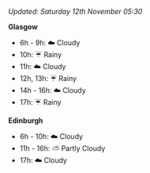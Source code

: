 *Updated: Saturday 12th November 05:30*

**Glasgow**

* 6h - 9h: :cloud: Cloudy
* 10h: :umbrella: Rainy
* 11h: :cloud: Cloudy
* 12h, 13h: :umbrella: Rainy
* 14h - 16h: :cloud: Cloudy
* 17h: :umbrella: Rainy

**Edinburgh**

* 6h - 10h: :cloud: Cloudy
* 11h - 16h: :partly_sunny: Partly Cloudy
* 17h: :cloud: Cloudy
